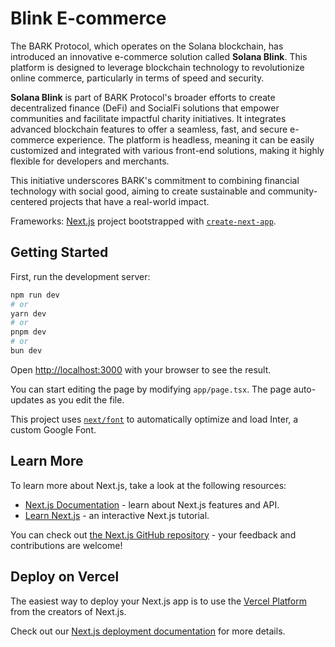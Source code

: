 # Blink E-commerce

The BARK Protocol, which operates on the Solana blockchain, has introduced an innovative e-commerce solution called **Solana Blink**. This platform is designed to leverage blockchain technology to revolutionize online commerce, particularly in terms of speed and security.

**Solana Blink** is part of BARK Protocol's broader efforts to create decentralized finance (DeFi) and SocialFi solutions that empower communities and facilitate impactful charity initiatives. It integrates advanced blockchain features to offer a seamless, fast, and secure e-commerce experience. The platform is headless, meaning it can be easily customized and integrated with various front-end solutions, making it highly flexible for developers and merchants.

This initiative underscores BARK's commitment to combining financial technology with social good, aiming to create sustainable and community-centered projects that have a real-world impact.

Frameworks: [Next.js](https://nextjs.org/) project bootstrapped with [`create-next-app`](https://github.com/vercel/next.js/tree/canary/packages/create-next-app).

## Getting Started

First, run the development server:

```bash
npm run dev
# or
yarn dev
# or
pnpm dev
# or
bun dev
```

Open [http://localhost:3000](http://localhost:3000) with your browser to see the result.

You can start editing the page by modifying `app/page.tsx`. The page auto-updates as you edit the file.

This project uses [`next/font`](https://nextjs.org/docs/basic-features/font-optimization) to automatically optimize and load Inter, a custom Google Font.

## Learn More

To learn more about Next.js, take a look at the following resources:

- [Next.js Documentation](https://nextjs.org/docs) - learn about Next.js features and API.
- [Learn Next.js](https://nextjs.org/learn) - an interactive Next.js tutorial.

You can check out [the Next.js GitHub repository](https://github.com/vercel/next.js/) - your feedback and contributions are welcome!

## Deploy on Vercel

The easiest way to deploy your Next.js app is to use the [Vercel Platform](https://vercel.com/new?utm_medium=default-template&filter=next.js&utm_source=create-next-app&utm_campaign=create-next-app-readme) from the creators of Next.js.

Check out our [Next.js deployment documentation](https://nextjs.org/docs/deployment) for more details.
